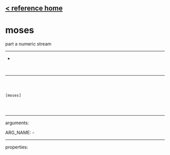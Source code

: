[< reference home](index.html)
---

# moses


part a numeric stream

---

-
<br>


---


```



[moses]


            
```

---
arguments:

ARG_NAME: -<br>

---
properties:


